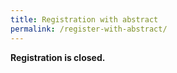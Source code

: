 ```yaml
---
title: Registration with abstract
permalink: /register-with-abstract/
---
```


**Registration is closed.**